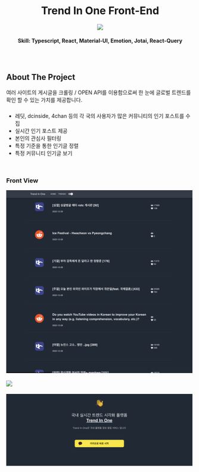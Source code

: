 <br />
<div align="center">

  <h1 align="center">Trend In One Front-End</h3>

  <p align="center">
    <img src="https://skillicons.dev/icons?i=ts,react,materialui,emotion">
    <br />
    <br />
    <strong>Skill: Typescript, React, Material-UI, Emotion, Jotai, React-Query	</strong>

  </p>
</div>

<br/>
<br/>

## About The Project


여러 사이트의 게시글을 크롤링 / OPEN API를 이용함으로써 한 눈에 글로벌 트렌드를 확인 할 수 있는 가치를 제공합니다.

### 

- 레딧, dcinside, 4chan 등의 각 국의 사용자가 많은 커뮤니티의 인기 포스트를 수집
- 실시간 인기 포스트 제공
- 본인의 관심사 필터링
- 특정 기준을 통한 인기글 정렬
- 특정 커뮤니티 인기글 보기
<br />

### Front View

<img src='readme_images/ui_image.png' width="500px">
<br /><br />
<img src='readme_images/youtube_image.jpg' width="500px">
<br /><br />
<img src='readme_images/login_image.jpg' width="500px">
